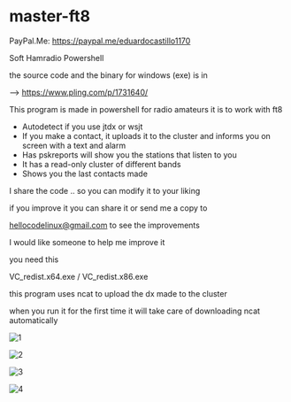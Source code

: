 # master-ft8

PayPal.Me:  https://paypal.me/eduardocastillo1170 

Soft Hamradio Powershell

the source code and the binary for windows (exe) is in

-->  https://www.pling.com/p/1731640/

This program is made in powershell for radio amateurs it is to work with ft8

* Autodetect if you use jtdx or wsjt
* If you make a contact, it uploads it to the cluster and informs you on screen with a text and alarm
* Has pskreports will show you the stations that listen to you
* It has a read-only cluster of different bands
* Shows you the last contacts made

I share the code .. so you can modify it to your liking 

if you improve it you can share it or send me a copy to

hellocodelinux@gmail.com to see the improvements

I would like someone to help me improve it

you need this

VC_redist.x64.exe / VC_redist.x86.exe

this program uses ncat to upload the dx made to the cluster

when you run it for the first time it will take care of downloading ncat automatically

![1](https://user-images.githubusercontent.com/95554670/158025002-8cc11ed0-ed17-4fd9-934d-4c884667e172.png)

![2](https://user-images.githubusercontent.com/95554670/158025004-a18916fb-30f4-4da1-92b1-fb2e46928ddf.png)

![3](https://user-images.githubusercontent.com/95554670/158025006-1e63c720-13c9-4128-8368-cc341f2b5276.png)

![4](https://user-images.githubusercontent.com/95554670/158025008-7e0cb59b-dc10-4f39-a8e8-235e387bc587.png)

